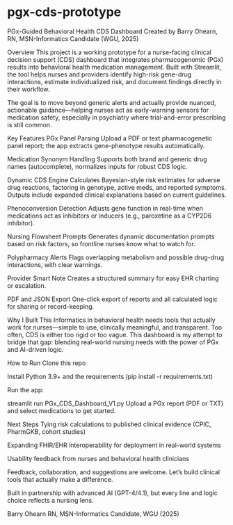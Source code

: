 # pgx-cds-prototype
PGx-Guided Behavioral Health CDS Dashboard
Created by Barry Ohearn, RN, MSN-Informatics Candidate (WGU, 2025)

Overview
This project is a working prototype for a nurse-facing clinical decision support (CDS) dashboard that integrates pharmacogenomic (PGx) results into behavioral health medication management. Built with Streamlit, the tool helps nurses and providers identify high-risk gene-drug interactions, estimate individualized risk, and document findings directly in their workflow.

The goal is to move beyond generic alerts and actually provide nuanced, actionable guidance—helping nurses act as early-warning sensors for medication safety, especially in psychiatry where trial-and-error prescribing is still common.

Key Features
PGx Panel Parsing
Upload a PDF or text pharmacogenetic panel report; the app extracts gene-phenotype results automatically.

Medication Synonym Handling
Supports both brand and generic drug names (autocomplete), normalizes inputs for robust CDS logic.

Dynamic CDS Engine
Calculates Bayesian-style risk estimates for adverse drug reactions, factoring in genotype, active meds, and reported symptoms. Outputs include expanded clinical explanations based on current guidelines.

Phenoconversion Detection
Adjusts gene function in real-time when medications act as inhibitors or inducers (e.g., paroxetine as a CYP2D6 inhibitor).

Nursing Flowsheet Prompts
Generates dynamic documentation prompts based on risk factors, so frontline nurses know what to watch for.

Polypharmacy Alerts
Flags overlapping metabolism and possible drug-drug interactions, with clear warnings.

Provider Smart Note
Creates a structured summary for easy EHR charting or escalation.

PDF and JSON Export
One-click export of reports and all calculated logic for sharing or record-keeping.

Why I Built This
Informatics in behavioral health needs tools that actually work for nurses—simple to use, clinically meaningful, and transparent. Too often, CDS is either too rigid or too vague.
This dashboard is my attempt to bridge that gap: blending real-world nursing needs with the power of PGx and AI-driven logic.

How to Run
Clone this repo

Install Python 3.9+ and the requirements (pip install -r requirements.txt)

Run the app:

streamlit run PGx_CDS_Dashboard_V1.py
Upload a PGx report (PDF or TXT) and select medications to get started.

Next Steps
Tying risk calculations to published clinical evidence (CPIC, PharmGKB, cohort studies)

Expanding FHIR/EHR interoperability for deployment in real-world systems

Usability feedback from nurses and behavioral health clinicians

Feedback, collaboration, and suggestions are welcome.
Let’s build clinical tools that actually make a difference.

Built in partnership with advanced AI (GPT-4/4.1), but every line and logic choice reflects a nursing lens.

Barry Ohearn
RN, MSN-Informatics Candidate, WGU (2025)
